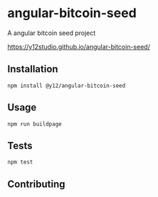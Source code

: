 angular-bitcoin-seed
=========

A angular bitcoin seed project

https://y12studio.github.io/angular-bitcoin-seed/

## Installation

  `npm install @y12/angular-bitcoin-seed`

## Usage

  `npm run buildpage`

## Tests

  `npm test`

## Contributing
